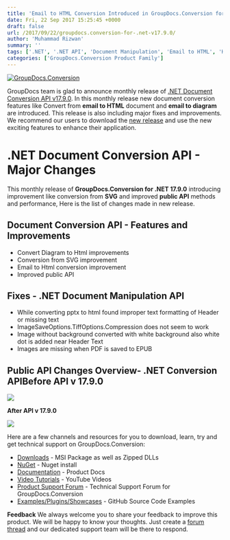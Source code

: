 ```yaml
---
title: 'Email to HTML Conversion Introduced in GroupDocs.Conversion for .NET v17.9.0'
date: Fri, 22 Sep 2017 15:25:45 +0000
draft: false
url: /2017/09/22/groupdocs.conversion-for-.net-v17.9.0/
author: 'Muhammad Rizwan'
summary: ''
tags: ['.NET', '.NET API', 'Document Manipulation', 'Email to HTML', 'HTML Conversion']
categories: ['GroupDocs.Conversion Product Family']
---
```


[![GroupDocs.Conversion](https://blog.groupdocs.com/wp-content/uploads/sites/4/2016/11/groupdocs-conversion-net.png)](https://www.groupdocs.com/products/conversion/net)

GroupDocs team is glad to announce monthly release of [.NET Document Conversion API v17.9.0](https://www.groupdocs.com/products/conversion/net). In this monthly release new document conversion features like Convert from **email to HTML** document and **email to diagram** are introduced. This release is also including major fixes and improvements. We recommend our users to download the [new release](https://downloads.groupdocs.com/conversion/net) and use the new exciting features to enhance their application.

# .NET Document Conversion API - Major Changes

This monthly release of **GroupDocs.Conversion for .NET 17.9.0** introducing improvement like conversion from **SVG** and improved **public API** methods and performance, Here is the list of changes made in new release.

## Document Conversion API - Features and Improvements

*   Convert Diagram to Html improvements
*   Conversion from SVG improvement
*   Email to Html conversion improvement
*   Improved public API

## Fixes - .NET Document Manipulation API

*   While converting pptx to html found improper text formatting of Header or missing text
*   ImageSaveOptions.TiffOptions.Compression does not seem to work
*   Image without background converted with white background also white dot is added near Header Text
*   Images are missing when PDF is saved to EPUB

## Public API Changes Overview- .NET Conversion API**Before API v 17.9.0**

![](http://blog.groupdocs.com/wp-content/uploads/sites/4/2017/09/Before-API-v17.9.0.png)

**After API v 17.9.0**

![](http://blog.groupdocs.com/wp-content/uploads/sites/4/2017/09/After-API-v17.9.0.png)

Here are a few channels and resources for you to download, learn, try and get technical support on GroupDocs.Conversion:

*   [Downloads](https://downloads.groupdocs.com/conversion/net) - MSI Package as well as Zipped DLLs
*   [NuGet](https://www.nuget.org/packages/groupdocs.conversion) - Nuget install
*   [Documentation](https://docs.groupdocs.com/display/conversionnet/Home "Documentation") - Product Docs
*   [Video Tutorials](https://www.youtube.com/playlist?list=PL25CTxMCj5vPBhL0PgywST_NF74_4IF4k "video tutorials") - YouTube Videos
*   [Product Support Forum](https://forum.groupdocs.com/c/conversion "Support forum") \- Technical Support Forum for GroupDocs.Conversion
*   [Examples/Plugins/Showcases](https://github.com/groupdocsconversion/GroupDocs_Conversion_NET "examples,plugins,showcases") - GitHub Source Code Examples

**Feedback** We always welcome you to share your feedback to improve this product. We will be happy to know your thoughts. Just create a [forum thread](http://groupdocs.com/Community/forums/groupdocs.conversion-product-family/7/showforum.aspx) and our dedicated support team will be there to respond.




